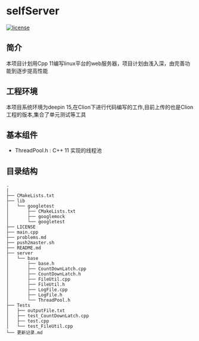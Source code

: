 # selfServer
[![license](https://img.shields.io/github/license/mashape/apistatus.svg)](https://opensource.org/licenses/MIT)
## 简介
本项目计划用Cpp 11编写linux平台的web服务器，项目计划由浅入深，由完善功能到逐步提高性能

## 工程环境
本项目系统环境为deepin 15,在Clion下进行代码编写的工作,目前上传的也是Clion工程的版本,集合了单元测试等工具

## 基本组件
- ThreadPool.h : C++ 11 实现的线程池


## 目录结构
```
.
|
├── CMakeLists.txt
├── lib
│   └── googletest
│       ├── CMakeLists.txt
│       ├── googlemock
│       └── googletest
├── LICENSE
├── main.cpp
├── problems.md
├── push2master.sh
├── README.md
├── server
│   └── base
│       ├── base.h
│       ├── CountDownLatch.cpp
│       ├── CountDownLatch.h
│       ├── FileUtil.cpp
│       ├── FileUtil.h
│       ├── LogFile.cpp
│       ├── LogFile.h
│       └── ThreadPool.h
├── Tests
│   ├── outputFile.txt
│   ├── test_CountDownLatch.cpp
│   ├── test.cpp
│   └── test_FileUtil.cpp
└── 更新记录.md
```



